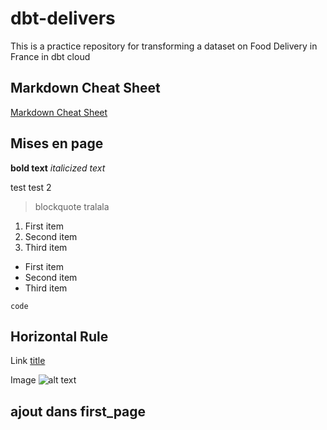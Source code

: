 # dbt-delivers
 This is a practice repository for transforming a dataset on Food Delivery in France in dbt cloud

## Markdown Cheat Sheet
[Markdown Cheat Sheet](https://www.markdownguide.org/cheat-sheet/)

## Mises en page
**bold text**
*italicized text*


test 
test 2

> blockquote
tralala

1. First item
2. Second item
3. Third item

- First item
- Second item
- Third item

`code`

Horizontal Rule
---

Link
[title](https://www.example.com)

Image
![alt text](image.jpg)


## ajout dans first_page